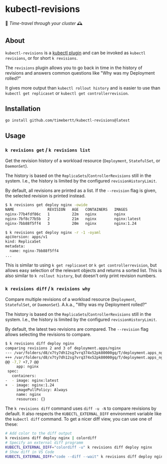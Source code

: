 # kubectl-revisions

🚀 *Time-travel through your cluster* 🕰️

## About

`kubectl-revisions` is a [kubectl plugin](https://kubernetes.io/docs/tasks/extend-kubectl/kubectl-plugins/) and can be invoked as `kubectl revisions`, or for short `k revisions`.

The `revisions` plugin allows you to go back in time in the history of revisions and answers common questions like "Why was my Deployment rolled?"

It gives more output than `kubectl rollout history` and is easier to use than `kubectl get replicaset` or `kubectl get controllerrevision`.

## Installation

```bash
go install github.com/timebertt/kubectl-revisions@latest
```

## Usage

### `k revisions get` / `k revisions list`

Get the revision history of a workload resource (`Deployment`, `StatefulSet`, or `DaemonSet`).

The history is based on the `ReplicaSets`/`ControllerRevisions` still in the system. I.e., the history is limited by the
configured `revisionHistoryLimit`.

By default, all revisions are printed as a list. If the `--revision` flag is given, the selected revision is printed
instead.

```bash
$ k revisions get deploy nginx -owide
NAME               REVISION   AGE   CONTAINERS   IMAGES
nginx-77b4fdf86c   1          22m   nginx        nginx
nginx-7bf8c77b5b   2          21m   nginx        nginx:latest
nginx-7bb88f5ff4   3          20m   nginx        nginx:1.24

$ k revisions get deploy nginx -r -1 -oyaml
apiVersion: apps/v1
kind: ReplicaSet
metadata:
  name: nginx-7bb88f5ff4
...
```

This is similar to using `k get replicaset` or `k get controllerrevision`, but allows easy selection of the relevant objects and returns a sorted list.
This is also similar to `k rollout history`, but doesn't only print revision numbers.

### `k revisions diff` / `k revisions why`

Compare multiple revisions of a workload resource (`Deployment`, `StatefulSet`, or `DaemonSet`).
A.k.a., "Why was my Deployment rolled?"

The history is based on the `ReplicaSets`/`ControllerRevisions` still in the system. I.e., the history is limited by the
configured `revisionHistoryLimit`.

By default, the latest two revisions are compared. The `--revision` flag allows selecting the revisions to compare.

```bash
$ k revisions diff deploy nginx
comparing revisions 2 and 3 of deployment.apps/nginx
--- /var/folders/d8/x7ty7dh12sg7vrq374x52pk80000gq/T/deployment.apps_nginx-2577026088/2-nginx-7bf8c77b5b.yaml	2024-05-22 23:16:51
+++ /var/folders/d8/x7ty7dh12sg7vrq374x52pk80000gq/T/deployment.apps_nginx-2577026088/3-nginx-7bb88f5ff4.yaml	2024-05-22 23:16:51
@@ -7,7 +7,7 @@
     app: nginx
 spec:
   containers:
-  - image: nginx:latest
+  - image: nginx:1.24
     imagePullPolicy: Always
     name: nginx
     resources: {}
```

The `k revisions diff` command uses `diff -u -N` to compare revisions by default.
It also respects the `KUBECTL_EXTERNAL_DIFF` environment variable like the `kubectl diff` command.
To get a nicer diff view, you can use one of these:

```bash
# Add color to the diff output
k revisions diff deploy nginx | colordiff
# Specify an external diff programm
KUBECTL_EXTERNAL_DIFF="colordiff -u" k revisions diff deploy nginx
# Show diff in VS Code
KUBECTL_EXTERNAL_DIFF="code --diff --wait" k revisions diff deploy nginx
```
